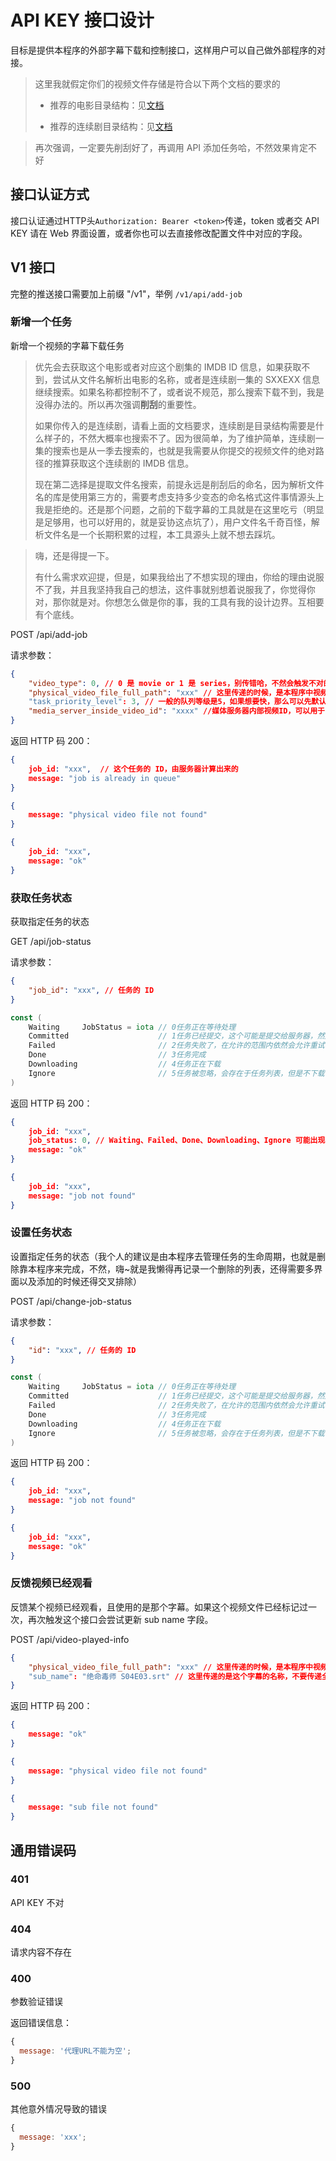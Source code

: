 # API KEY 接口设计

目标是提供本程序的外部字幕下载和控制接口，这样用户可以自己做外部程序的对接。

> 这里我就假定你们的视频文件存储是符合以下两个文档的要求的
>
>  * 推荐的电影目录结构：见[文档](https://github.com/allanpk716/ChineseSubFinder/blob/docs/DesignFile/%E7%94%B5%E5%BD%B1%E7%9A%84%E6%8E%A8%E8%8D%90%E7%9B%AE%E5%BD%95%E7%BB%93%E6%9E%84.md)
>
>  * 推荐的连续剧目录结构：见[文档](https://github.com/allanpk716/ChineseSubFinder/blob/docs/DesignFile/%E8%BF%9E%E7%BB%AD%E5%89%A7%E7%9B%AE%E5%BD%95%E7%BB%93%E6%9E%84%E8%A6%81%E6%B1%82.md)

> 再次强调，一定要先削刮好了，再调用 API 添加任务哈，不然效果肯定不好

## 接口认证方式

接口认证通过HTTP头`Authorization: Bearer <token>`传递，token 或者交 API KEY 请在 Web 界面设置，或者你也可以去直接修改配置文件中对应的字段。

## V1 接口

完整的推送接口需要加上前缀 "/v1"，举例 `/v1/api/add-job`

### 新增一个任务

新增一个视频的字幕下载任务

> 优先会去获取这个电影或者对应这个剧集的 IMDB ID 信息，如果获取不到，尝试从文件名解析出电影的名称，或者是连续剧一集的 SXXEXX 信息继续搜索。如果名称都控制不了，或者说不规范，那么搜索下载不到，我是没得办法的。所以再次强调**削刮**的重要性。
>
> 如果你传入的是连续剧，请看上面的文档要求，连续剧是目录结构需要是什么样子的，不然大概率也搜索不了。因为很简单，为了维护简单，连续剧一集的搜索也是从一季去搜索的，也就是我需要从你提交的视频文件的绝对路径的推算获取这个连续剧的 IMDB 信息。
>
> 现在第二选择是提取文件名搜索，前提永远是削刮后的命名，因为解析文件名的库是使用第三方的，需要考虑支持多少变态的命名格式这件事情源头上我是拒绝的。还是那个问题，之前的下载字幕的工具就是在这里吃亏（明显是足够用，也可以好用的，就是妥协这点坑了），用户文件名千奇百怪，解析文件名是一个长期积累的过程，本工具源头上就不想去踩坑。

> 嗨，还是得提一下。
>
> 有什么需求欢迎提，但是，如果我给出了不想实现的理由，你给的理由说服不了我，并且我坚持我自己的想法，这件事就别想着说服我了，你觉得你对，那你就是对。你想怎么做是你的事，我的工具有我的设计边界。互相要有个底线。

POST        /api/add-job

请求参数：

```json
{
    "video_type": 0, // 0 是 movie or 1 是 series，别传错哈，不然会触发不对的下载逻辑
    "physical_video_file_full_path": "xxx" // 这里传递的时候，是本程序中视频文件的物理路径
    "task_priority_level": 3, // 一般的队列等级是5，如果想要快，那么可以先默认这里填写3，这样就可以插队
    "media_server_inside_video_id": "xxxx" //媒体服务器内部视频ID，可以用于自动 Emby 字幕列表刷新用，如果你是其他的媒体服务器，就别传，留空，我还没实现其他媒体服务器的接口
}
```

返回 HTTP 码 200：

```json
{
    job_id: "xxx",	// 这个任务的 ID，由服务器计算出来的
	message: "job is already in queue"
}
```

```json
{
	message: "physical video file not found"
}
```

```json
{
    job_id: "xxx",
	message: "ok"
}
```

### 获取任务状态

获取指定任务的状态

GET        /api/job-status

请求参数：

```json
{
	"job_id": "xxx", // 任务的 ID
}
```

```go
const (
	Waiting     JobStatus = iota // 0任务正在等待处理
	Committed                    // 1任务已经提交，这个可能是提交给服务器，然后等待查询下载 Local 的本地任务不会使用这个标注位
	Failed                       // 2任务失败了，在允许的范围内依然会允许重试
	Done                         // 3任务完成
	Downloading                  // 4任务正在下载
	Ignore                       // 5任务被忽略，会存在于任务列表，但是不下载
)
```

返回 HTTP 码 200：

```json
{
    job_id: "xxx",
    job_status: 0, // Waiting、Failed、Done、Downloading、Ignore 可能出现的是这几种情况，注意是对应的 int 值
	message: "ok"
}
```

```json
{
    job_id: "xxx",
	message: "job not found"
}
```

### 设置任务状态

设置指定任务的状态（我个人的建议是由本程序去管理任务的生命周期，也就是删除靠本程序来完成，不然，嗨~就是我懒得再记录一个删除的列表，还得需要多界面以及添加的时候还得交叉排除）

POST   /api/change-job-status

请求参数：

```json
{
	"id": "xxx", // 任务的 ID
}
```

```go
const (
	Waiting     JobStatus = iota // 0任务正在等待处理
	Committed                    // 1任务已经提交，这个可能是提交给服务器，然后等待查询下载 Local 的本地任务不会使用这个标注位
	Failed                       // 2任务失败了，在允许的范围内依然会允许重试
	Done                         // 3任务完成
	Downloading                  // 4任务正在下载
	Ignore                       // 5任务被忽略，会存在于任务列表，但是不下载
)
```

返回 HTTP 码 200：

```json
{
    job_id: "xxx",
	message: "job not found"
}
```

```json
{
    job_id: "xxx",
	message: "ok"
}
```

### 反馈视频已经观看

反馈某个视频已经观看，且使用的是那个字幕。如果这个视频文件已经标记过一次，再次触发这个接口会尝试更新 sub name 字段。

POST   /api/video-played-info

```json
{
    "physical_video_file_full_path": "xxx" // 这里传递的时候，是本程序中视频文件的物理路径
    "sub_name": "绝命毒师 S04E03.srt" // 这里传递的是这个字幕的名称，不要传递全路径
}
```

返回 HTTP 码 200：

```json
{
	message: "ok"
}
```

```json
{
	message: "physical video file not found"
}
```

```json
{
	message: "sub file not found"
}
```

## 通用错误码

### 401

API KEY 不对

### 404

请求内容不存在

### 400

参数验证错误

返回错误信息：

```javascript
{
  message: '代理URL不能为空';
}
```

### 500

其他意外情况导致的错误

```javascript
{
  message: 'xxx';
}
```